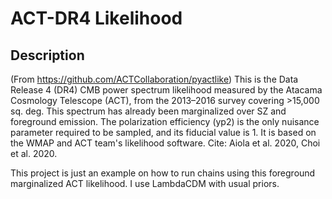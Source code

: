 # ACT-DR4 Likelihood
## Description
(From https://github.com/ACTCollaboration/pyactlike)
This is the Data Release 4 (DR4) CMB power spectrum likelihood measured by the Atacama Cosmology Telescope (ACT), from the 2013–2016 survey covering >15,000 sq. deg. This spectrum has already been marginalized over SZ and foreground emission. The polarization efficiency (yp2) is the only nuisance parameter required to be sampled, and its fiducial value is 1. It is based on the WMAP and ACT team's likelihood software. Cite: Aiola et al. 2020, Choi et al. 2020.

This project is just an example on how to run chains using this foreground marginalized ACT likelihood. I use LambdaCDM with usual priors.
